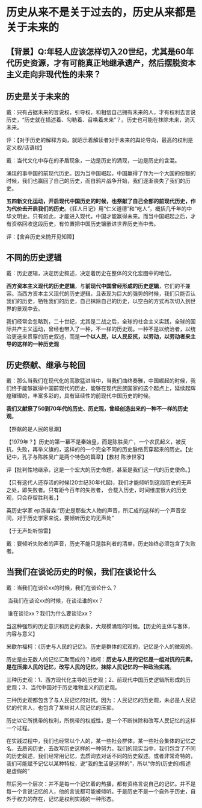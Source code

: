 # 历史从来不是关于过去的，历史从来都是关于未来的

## 【背景】Q:年轻人应该怎样切入20世纪，尤其是60年代历史资源，才有可能真正地继承遗产，然后摆脱资本主义走向非现代性的未来？



## 历史是关于未来的

戴：只有占据未来的言说权，引导权，和相信自己拥有未来的人，才有权利去言说历史，“历史就在描述着、勾勒着、召唤着未来”？。历史也可能在抹除未来，消灭未来。

评：【对于历史的解释方向，就昭示着解读者对于未来的舆论导向，最高的权利是定义权/话语权】



戴：当代文化中存在的矛盾现象，一边是历史的涌现，一边是历史的含混。

涌现的事中国的前现代历史。因为当中国崛起，中国赢得了作为一个大国的份额的时候，我们也赢回了自己的历史，而自鸦片战争开始，我们逐渐丧失了我们的历史。

**五四新文化运动，开启现代中国历史的时候，也祭献了自己全部的前现代历史，作为代价去开启我们的历史**。《狂人日记》用“仁义道德”和“吃人”，概括几千年的中华文明史。只有如此，才能进入现代，中国才能赢得未来。而当中国崛起之后，才有资格回收这段历史，有位置把中国历史镶嵌进世界历史当中去。

评：【舍弃历史来抛开见知障】



## 不同的历史逻辑

戴：历史逻辑，决定历史叙述，决定着历史在整体的文化宏图中的地位。

**西方资本主义现代的历史逻辑**，与**前现代中国曾经形成的历史逻辑**，它们的不兼容。当西方资本主义现代的历史逻辑，且表现为巨大的强势的时候，我们只能否认我们的历史，牺牲我们的历史，自己抹除自己的历史，以空白的方式再次切入到世界的景观中去。

我们经常会忽略到，二十世纪，尤其是二战之后，全球的社会主义实践，全球的国际共产主义运动，曾经也带入了一种，不一样的历史观。一种不是以统治者，以统治更迭来贯穿的历史叙述，而是**一个以人民，以人民反抗，以劳动，以劳动者来主导的这样的一种历史观**



## 历史祭献、继承与轮回

戴：那么当我们在现代化的高歌猛进当中，当我们曲终奏雅，中国崛起的时候，我们终于能够赢得中国前现代的历史，能够在现代民族国家的这个起点上，延续起辉煌璀璨的，丰富多彩的，具有延续性的前现代中国历史的时候。

**我们又献祭了50到70年代的历史、历史观，曾经创造出来的一种不一样的历史观**。

【祭献的是人民的思潮】

【1979年？】历史的第一幕不是秦始皇，而是陈胜吴广，一个农民起义，被反抗，失败，再举义旗的，这样的的一个完全不同的历史脉络贯穿起来的历史。【史记中，孔子与陈胜吴广是两个特色的篇章】【教材 陈涉世家】

评【批判性地继承，这是一个宏大的历史命题，甚至是我们这一代的历史使命。】

【只有这代人还存活的时候(20世纪30年代起)，我们才能倾听到这段历史的无声之处，即失败者。只有距今百年的失败者， 会载入历史，时间维度很大的历史观，只会存留胜利者。】

英历史学家 ep汤普森:“历史是那些大人物的声音，所汇成的这样的一个声音空间，对于历史学家来说，要倾听历史的无声处”

【于无声处听惊雷】

戴：要倾听失败者的声音，历史不能只是胜利者的清单，历史始终必须包含了失败者。



## 当我们在谈论历史的时候，我们在谈论什么

戴：当我们在谈论xx的时候，我们在谈论什么？

​		当我们在谈论xx的时候，在谈论谁的xx？

​		谁在谈论xx？我们为什么要谈论xx？

当这种强烈的历史意识和历史的表象，大规模涌现的时候。【历史的主体与客体，内容与意义】

米歇尔福柯：《历史与人民的记忆》。历史是群体的宏观的，记忆是个人的微观的。

历史是由无数人的记忆汇聚而成的？福柯：**历史与人民的记忆是一组对抗的元素，是在压抑人民的记忆，改写人民的记忆，抹除人民记忆的一种政治实践**。

三种历史观：1、西方现代化主导的历史观；2、前现代中国历史逻辑所形成的历史观；3、当代中国对于历史唯物主义的历史观。

三种历史观都包含了与人民记忆的对抗。因为：人民记忆的历史观，未必是人民记忆的代言人，也包含了某些对人民记忆的压抑。

历史以它所携带的权利，所携带的权威性，是一个不断抹除和改写人民记忆的这样一个过程。

在实践过程中，我们也经常以个人的，某一些社会群体，某一些社会集体的记忆之名，去质询历史，去改写历史这样的一种努力。我们的现实当中，我们包含了不同的历史叙述，我们经常用记忆，去质询去对话不同的历史叙述。或者非常奇特的，我们可能赋予记忆以某种特权，说“我的生活是这样的”，所以“你的(历史的)叙述是虚假的”

然后另一个层次：并不是每一个记忆着的热播，都有资格言说自己的记忆。并不是每一个言说记忆的人，他的言说都可能被倾听。于是历史不是一个自外于历史，自外于权力的存在，记忆是权利实践的一种形态。